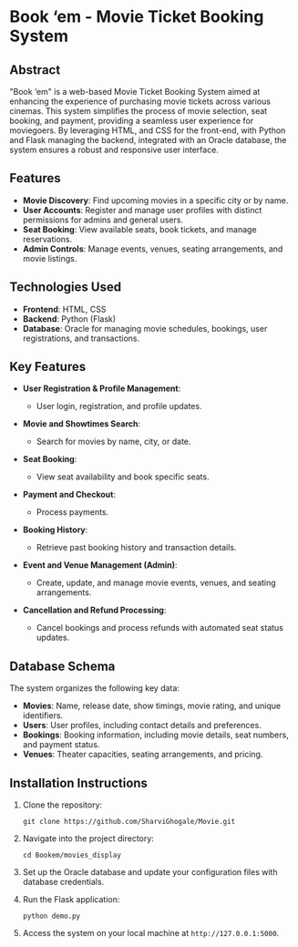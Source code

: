 # Book ‘em - Movie Ticket Booking System

## Abstract

"Book ‘em" is a web-based Movie Ticket Booking System aimed at enhancing the experience of purchasing movie tickets across various cinemas. This system simplifies the process of movie selection, seat booking, and payment, providing a seamless user experience for moviegoers. By leveraging HTML, and CSS for the front-end, with Python and Flask managing the backend, integrated with an Oracle database, the system ensures a robust and responsive user interface.

## Features

- **Movie Discovery**: Find upcoming movies in a specific city or by name.
- **User Accounts**: Register and manage user profiles with distinct permissions for admins and general users.
- **Seat Booking**: View available seats, book tickets, and manage reservations.
- **Admin Controls**: Manage events, venues, seating arrangements, and movie listings.

## Technologies Used

- **Frontend**: HTML, CSS
- **Backend**: Python (Flask)
- **Database**: Oracle for managing movie schedules, bookings, user registrations, and transactions.

## Key Features

- **User Registration & Profile Management**:  
  - User login, registration, and profile updates.
  
- **Movie and Showtimes Search**:  
  - Search for movies by name, city, or date.
  
- **Seat Booking**:  
  - View seat availability and book specific seats.
  
- **Payment and Checkout**:  
  - Process payments.
  
- **Booking History**:  
  - Retrieve past booking history and transaction details.
  
- **Event and Venue Management (Admin)**:  
  - Create, update, and manage movie events, venues, and seating arrangements.
  
- **Cancellation and Refund Processing**:  
  - Cancel bookings and process refunds with automated seat status updates.

## Database Schema

The system organizes the following key data:

- **Movies**: Name, release date, show timings, movie rating, and unique identifiers.
- **Users**: User profiles, including contact details and preferences.
- **Bookings**: Booking information, including movie details, seat numbers, and payment status.
- **Venues**: Theater capacities, seating arrangements, and pricing.

## Installation Instructions

1. Clone the repository:

    ```
    git clone https://github.com/SharviGhogale/Movie.git
    ```

2. Navigate into the project directory:

    ```
    cd Bookem/movies_display
    ```

3. Set up the Oracle database and update your configuration files with database credentials.

5. Run the Flask application:

    ```
    python demo.py
    ```

6. Access the system on your local machine at `http://127.0.0.1:5000`.
